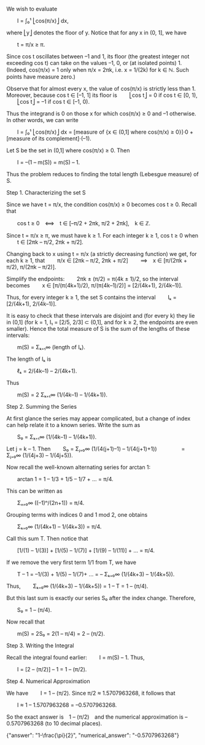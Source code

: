 We wish to evaluate

  I = ∫₀¹ ⎣cos(π/x)⎦ dx,

where ⎣y⎦ denotes the floor of y. Notice that for any x in (0, 1], we have

  t = π/x ≥ π.

Since cos t oscillates between –1 and 1, its floor (the greatest integer not exceeding cos t) can take on the values –1, 0, or (at isolated points) 1. (Indeed, cos(π/x) = 1 only when π/x = 2πk, i.e. x = 1/(2k) for k ∈ ℕ. Such points have measure zero.)

Observe that for almost every x, the value of cos(π/x) is strictly less than 1. Moreover, because cos t ∈ [–1, 1] its floor is
  ⎣cos t⎦ = 0 if cos t ∈ [0, 1),
  ⎣cos t⎦ = –1 if cos t ∈ [–1, 0).

Thus the integrand is 0 on those x for which cos(π/x) ≥ 0 and –1 otherwise. In other words, we can write

  I = ∫₀¹ ⎣cos(π/x)⎦ dx = [measure of {x ∈ (0,1] where cos(π/x) ≥ 0}]·0 + [measure of its complement]·(–1).

Let S be the set in (0,1] where cos(π/x) ≥ 0. Then

  I = –(1 – m(S)) = m(S) – 1.

Thus the problem reduces to finding the total length (Lebesgue measure) of S.

Step 1. Characterizing the set S

Since we have t = π/x, the condition cos(π/x) ≥ 0 becomes cos t ≥ 0. Recall that

  cos t ≥ 0 ⟺ t ∈ [–π/2 + 2πk, π/2 + 2πk], k ∈ ℤ.

Since t = π/x ≥ π, we must have k ≥ 1. For each integer k ≥ 1, cos t ≥ 0 when
  t ∈ [2πk – π/2, 2πk + π/2].

Changing back to x using t = π/x (a strictly decreasing function) we get, for each k ≥ 1, that
  π/x ∈ [2πk – π/2, 2πk + π/2]
  ⟹ x ∈ [π/(2πk + π/2), π/(2πk – π/2)].

Simplify the endpoints:
  2πk ± (π/2) = π(4k ± 1)/2,
so the interval becomes
  x ∈ [π/(π(4k+1)/2), π/(π(4k–1)/2)] = [2/(4k+1), 2/(4k–1)].

Thus, for every integer k ≥ 1, the set S contains the interval
  Iₖ = [2/(4k+1), 2/(4k–1)].

It is easy to check that these intervals are disjoint and (for every k) they lie in (0,1] (for k = 1, I₁ = [2/5, 2/3] ⊂ (0,1], and for k ≥ 2, the endpoints are even smaller). Hence the total measure of S is the sum of the lengths of these intervals:

  m(S) = Σₖ₌₁∞ (length of Iₖ).

The length of Iₖ is

  ℓₖ = 2/(4k–1) – 2/(4k+1).

Thus

  m(S) = 2 Σₖ₌₁∞ (1/(4k–1) – 1/(4k+1)).

Step 2. Summing the Series

At first glance the series may appear complicated, but a change of index can help relate it to a known series. Write the sum as

  S₀ = Σₖ₌₁∞ (1/(4k–1) – 1/(4k+1)).

Let j = k – 1. Then
  S₀ = Σⱼ₌₀∞ (1/(4(j+1)–1) – 1/(4(j+1)+1))
     = Σⱼ₌₀∞ (1/(4j+3) – 1/(4j+5)).

Now recall the well-known alternating series for arctan 1:

  arctan 1 = 1 – 1/3 + 1/5 – 1/7 + … = π/4.

This can be written as

  Σₙ₌₀∞ ((–1)ⁿ/(2n+1)) = π/4.

Grouping terms with indices 0 and 1 mod 2, one obtains

  Σₖ₌₀∞ (1/(4k+1) – 1/(4k+3)) = π/4.

Call this sum T. Then notice that

  [1/(1) – 1/(3)] + [1/(5) – 1/(7)] + [1/(9) – 1/(11)] + … = π/4.

If we remove the very first term 1/1 from T, we have

  T – 1 = –1/(3) + 1/(5) – 1/(7)+ … = – Σₖ₌₀∞ (1/(4k+3) – 1/(4k+5)).

Thus,
  Σₖ₌₀∞ (1/(4k+3) – 1/(4k+5)) = 1 – T = 1 – (π/4).

But this last sum is exactly our series S₀ after the index change. Therefore,

  S₀ = 1 – (π/4).

Now recall that

  m(S) = 2S₀ = 2(1 – π/4) = 2 – (π/2).

Step 3. Writing the Integral

Recall the integral found earlier:
  I = m(S) – 1.
Thus,

  I = [2 – (π/2)] – 1 = 1 – (π/2).

Step 4. Numerical Approximation

We have
  I = 1 – (π/2).
Since π/2 ≈ 1.5707963268, it follows that

  I ≈ 1 – 1.5707963268 = –0.5707963268.

So the exact answer is 1 – (π/2) and the numerical approximation is –0.5707963268 (to 10 decimal places).

{"answer": "1-\\frac{\\pi}{2}", "numerical_answer": "-0.5707963268"}